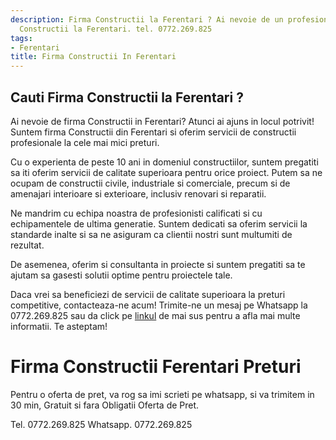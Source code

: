 ```yaml
---
description: Firma Constructii la Ferentari ? Ai nevoie de un profesionist in Firma
  Constructii la Ferentari. tel. 0772.269.825
tags:
- Ferentari
title: Firma Constructii In Ferentari
---
```



## Cauti Firma Constructii la Ferentari ?

Ai nevoie de firma Constructii in Ferentari? Atunci ai ajuns in locul potrivit! Suntem firma Constructii din Ferentari si oferim servicii de constructii profesionale la cele mai mici preturi.

Cu o experienta de peste 10 ani in domeniul constructiilor, suntem pregatiti sa iti oferim servicii de calitate superioara pentru orice proiect. Putem sa ne ocupam de constructii civile, industriale si comerciale, precum si de amenajari interioare si exterioare, inclusiv renovari si reparatii.

Ne mandrim cu echipa noastra de profesionisti calificati si cu echipamentele de ultima generatie. Suntem dedicati sa oferim servicii la standarde inalte si sa ne asiguram ca clientii nostri sunt multumiti de rezultat.

De asemenea, oferim si consultanta in proiecte si suntem pregatiti sa te ajutam sa gasesti solutii optime pentru proiectele tale.

Daca vrei sa beneficiezi de servicii de calitate superioara la preturi competitive, contacteaza-ne acum! Trimite-ne un mesaj pe Whatsapp la 0772.269.825 sau da click pe <a href="https://www.firmaconstructii.ro/">linkul</a> de mai sus pentru a afla mai multe informatii. Te asteptam!

# Firma Constructii Ferentari Preturi
Pentru o oferta de pret, va rog sa imi scrieti pe whatsapp, si va trimitem in 30 min, Gratuit si fara Obligatii Oferta de Pret.

Tel. 0772.269.825
Whatsapp. 0772.269.825